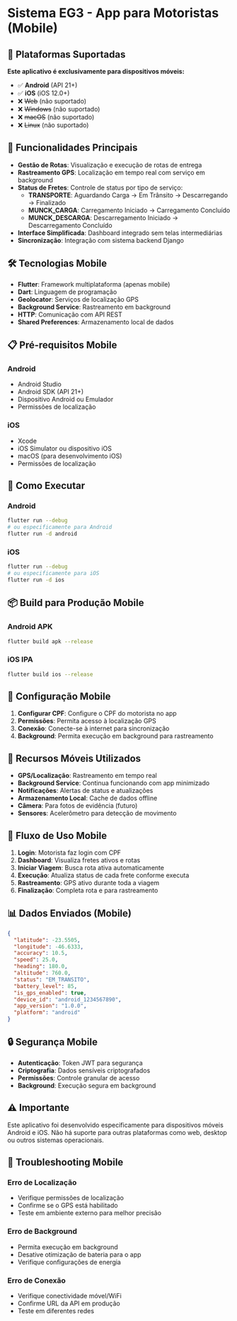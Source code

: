 # Sistema EG3 - App para Motoristas (Mobile)

## 📱 Plataformas Suportadas

**Este aplicativo é exclusivamente para dispositivos móveis:**
- ✅ **Android** (API 21+)
- ✅ **iOS** (iOS 12.0+)
- ❌ ~~Web~~ (não suportado)
- ❌ ~~Windows~~ (não suportado)
- ❌ ~~macOS~~ (não suportado)
- ❌ ~~Linux~~ (não suportado)

## 🚀 Funcionalidades Principais

- **Gestão de Rotas**: Visualização e execução de rotas de entrega
- **Rastreamento GPS**: Localização em tempo real com serviço em background
- **Status de Fretes**: Controle de status por tipo de serviço:
  - **TRANSPORTE**: Aguardando Carga → Em Trânsito → Descarregando → Finalizado
  - **MUNCK_CARGA**: Carregamento Iniciado → Carregamento Concluído
  - **MUNCK_DESCARGA**: Descarregamento Iniciado → Descarregamento Concluído
- **Interface Simplificada**: Dashboard integrado sem telas intermediárias
- **Sincronização**: Integração com sistema backend Django

## 🛠️ Tecnologias Mobile

- **Flutter**: Framework multiplataforma (apenas mobile)
- **Dart**: Linguagem de programação
- **Geolocator**: Serviços de localização GPS
- **Background Service**: Rastreamento em background
- **HTTP**: Comunicação com API REST
- **Shared Preferences**: Armazenamento local de dados

## 📋 Pré-requisitos Mobile

### Android
- Android Studio
- Android SDK (API 21+)
- Dispositivo Android ou Emulador
- Permissões de localização

### iOS
- Xcode
- iOS Simulator ou dispositivo iOS
- macOS (para desenvolvimento iOS)
- Permissões de localização

## 🚀 Como Executar

### Android
```bash
flutter run --debug
# ou especificamente para Android
flutter run -d android
```

### iOS
```bash
flutter run --debug
# ou especificamente para iOS
flutter run -d ios
```

## 📦 Build para Produção Mobile

### Android APK
```bash
flutter build apk --release
```

### iOS IPA
```bash
flutter build ios --release
```

## 🔧 Configuração Mobile

1. **Configurar CPF**: Configure o CPF do motorista no app
2. **Permissões**: Permita acesso à localização GPS
3. **Conexão**: Conecte-se à internet para sincronização
4. **Background**: Permita execução em background para rastreamento

## 📱 Recursos Móveis Utilizados

- **GPS/Localização**: Rastreamento em tempo real
- **Background Service**: Continua funcionando com app minimizado
- **Notificações**: Alertas de status e atualizações
- **Armazenamento Local**: Cache de dados offline
- **Câmera**: Para fotos de evidência (futuro)
- **Sensores**: Acelerômetro para detecção de movimento

## 🎯 Fluxo de Uso Mobile

1. **Login**: Motorista faz login com CPF
2. **Dashboard**: Visualiza fretes ativos e rotas
3. **Iniciar Viagem**: Busca rota ativa automaticamente
4. **Execução**: Atualiza status de cada frete conforme executa
5. **Rastreamento**: GPS ativo durante toda a viagem
6. **Finalização**: Completa rota e para rastreamento

## 📊 Dados Enviados (Mobile)

```json
{
  "latitude": -23.5505,
  "longitude": -46.6333,
  "accuracy": 10.5,
  "speed": 25.0,
  "heading": 180.0,
  "altitude": 760.0,
  "status": "EM_TRANSITO",
  "battery_level": 85,
  "is_gps_enabled": true,
  "device_id": "android_1234567890",
  "app_version": "1.0.0",
  "platform": "android"
}
```

## 🔒 Segurança Mobile

- **Autenticação**: Token JWT para segurança
- **Criptografia**: Dados sensíveis criptografados
- **Permissões**: Controle granular de acesso
- **Background**: Execução segura em background

## ⚠️ Importante

Este aplicativo foi desenvolvido especificamente para dispositivos móveis Android e iOS. Não há suporte para outras plataformas como web, desktop ou outros sistemas operacionais.

## 🐛 Troubleshooting Mobile

### Erro de Localização
- Verifique permissões de localização
- Confirme se o GPS está habilitado
- Teste em ambiente externo para melhor precisão

### Erro de Background
- Permita execução em background
- Desative otimização de bateria para o app
- Verifique configurações de energia

### Erro de Conexão
- Verifique conectividade móvel/WiFi
- Confirme URL da API em produção
- Teste em diferentes redes